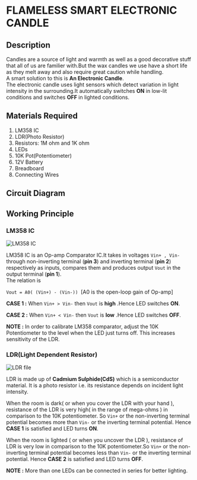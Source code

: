 # FLAMELESS SMART ELECTRONIC CANDLE 
## Description
Candles are a source of light and warmth as well as a good decorative stuff that all of us are familier with.But the wax candles we use have a short life as they melt away and also require great caution while handling.<br>
A smart solution to this is **An Electronic Candle**.<br>
The electronic candle uses light sensors which detect variation in light intensity in the surrounding.It automatically switches **ON** in low-lit conditions and switches **OFF** in lighted conditions. 
## Materials Required
1. LM358 IC
2. LDR(Photo Resistor)
3. Resistors: 1M ohm and 1K ohm
4. LEDs
5. 10K Pot(Potentiometer)
6. 12V Battery
7. Breadboard
8. Connecting Wires
## Circuit Diagram
## Working Principle

### LM358 IC
![LM358 IC](https://user-images.githubusercontent.com/60696998/79793717-aa98c000-836e-11ea-9775-d56380407b4c.jpg)<br>

LM358 IC is an Op-amp Comparator IC.It takes in voltages ```Vin+ , Vin-``` through non-inverting terminal (**pin 3**) and inverting terminal (**pin 2**) respectively as inputs, compares them and produces output ```Vout``` in the output terminal (**pin 1**).<br>
The relation is<br>

```Vout = A0( (Vin+) - (Vin-))``` &nbsp;[A0 is the open-loop gain of Op-amp]<br>

**CASE 1 :** When ```Vin+ > Vin-``` then ```Vout``` is **high** .Hence LED switches **ON**.<br>

**CASE 2 :** When ```Vin+ < Vin-``` then ```Vout``` is **low** .Hence LED switches **OFF**.<br>

**NOTE :** In order to calibrate LM358 comparator, adjust the 10K Potentiometer to the level when the LED just turns off. This increases sensitivity of the LDR.

### LDR(Light Dependent Resistor)
![LDR file](https://user-images.githubusercontent.com/60696998/79794328-afaa3f00-836f-11ea-90e9-0eccb448656d.png)<br>

LDR is made up of **Cadmium Sulphide(CdS)** which is a semiconductor material. It is a photo resistor i.e. its resistance depends on incident light intensity.<br>

When the room is dark( or when you cover the LDR with  your hand ), resistance of the LDR is very high( in the range of mega-ohms ) in comparison to the 10K potentiometer. So ```Vin+``` or the non-inverting terminal potential becomes more than ```Vin-``` or the inverting terminal potential. Hence **CASE 1** is satisfied and LED turns **ON**.<br>

When the room is lighted ( or when you uncover the LDR ), resistance of LDR is very low in comparison to the 10K potentiometer.So ```Vin+``` or the non-inverting terminal potential becomes less than ```Vin-``` or the inverting terminal potential. Hence **CASE 2** is satisfied and LED turns **OFF**.<br>

**NOTE :** More than one LEDs can be connected in series for better lighting.

